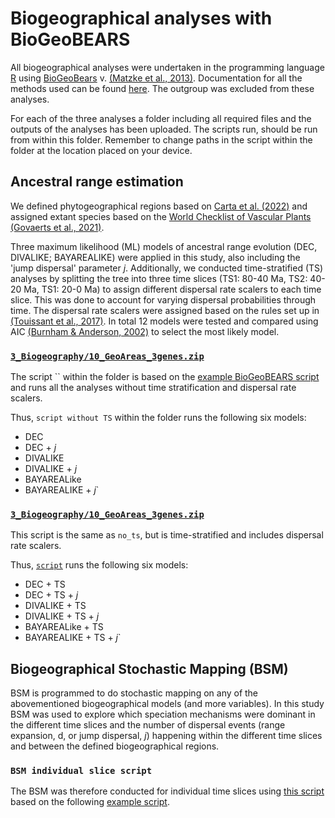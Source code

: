 # **Biogeographical analyses with BioGeoBEARS**

All biogeographical analyses were undertaken in the programming language [R]() using  [BioGeoBears](https://github.com/nmatzke/BioGeoBEARS) v. [(Matzke et al., 2013)](). Documentation for all the methods used can be found [here](http://phylo.wikidot.com/biogeobears). The outgroup was excluded from these analyses.

For each of the three analyses a folder including all required files and the outputs of the analyses has been uploaded. The scripts run, should be run from within this folder. Remember to change paths in the script within the folder at the location placed on your device. 

## Ancestral range estimation

We defined phytogeographical regions based on [Carta et al. (2022)](https://doi.org/10.1111%2Fnph.17844) and assigned extant species based on the [World Checklist of Vascular Plants](https://checklistbuilder.science.kew.org/reportbuilder.do) [(Govaerts et al., 2021)](https://www.nature.com/articles/s41597-021-00997-6.pdf).

Three maximum likelihood (ML) models of ancestral range evolution (DEC, DIVALIKE; BAYAREALIKE) were applied in this study, also including the 'jump dispersal' parameter _j_. Additionally, we conducted time-stratified (TS) analyses by splitting the tree into three time slices (TS1: 80-40 Ma, TS2: 40-20 Ma, TS1: 20-0 Ma) to assign different dispersal rate scalers to each time slice. This was done to account for varying dispersal probabilities through time. The dispersal rate scalers were assigned based on the rules set up in [(Touissant et al., 2017)](https://doi.org/10.1111/jbi.12977). In total 12 models were tested and compared using AIC [(Burnham & Anderson, 2002)](https://doi.org/10.1007/b97636) to select the most likely model.

### [`3_Biogeography/10_GeoAreas_3genes.zip`](3_Biogeography/10_GeoAreas_3genes.zip)

The script `` within the folder is based on the [example BioGeoBEARS script](http://phylo.wikidot.com/biogeobears#script) and runs all the analyses without time stratification and dispersal rate scalers.

Thus, `script without TS` within the folder runs the following six models:
- DEC
- DEC + _j_
- DIVALIKE
- DIVALIKE + _j_
- BAYAREALike
- BAYAREALIKE + _j_`

### [`3_Biogeography/10_GeoAreas_3genes.zip`](3_Biogeography/10_GeoAreas_3genes.zip)

This script is the same as `no_ts`, but is time-stratified and includes dispersal rate scalers.

Thus, [`script`]() runs the following six models:
- DEC + TS
- DEC + TS + _j_
- DIVALIKE + TS
- DIVALIKE + TS + _j_
- BAYAREALike + TS
- BAYAREALIKE + TS + _j_`

## Biogeographical Stochastic Mapping (BSM)

BSM is programmed to do stochastic mapping on any of the abovementioned biogeographical models (and more variables). In this study BSM was used to explore which speciation mechanisms were dominant in the different time slices and the number of dispersal events (range expansion, d, or jump dispersal, _j_) happening within the different time slices and between the defined biogeographical regions.

### `BSM individual slice script`

The BSM was therefore conducted for individual time slices using [this script]() based on the following [example script](http://phylo.wikidot.com/biogeographical-stochastic-mapping-example-script#BSM_script).
